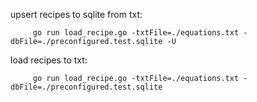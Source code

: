 upsert recipes to sqlite from txt:
```$xslt
     go run load_recipe.go -txtFile=./equations.txt -dbFile=./preconfigured.test.sqlite -U
```

load recipes to txt:
```$xslt
     go run load_recipe.go -txtFile=./equations.txt -dbFile=./preconfigured.test.sqlite
```